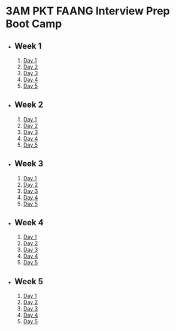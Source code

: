 # 3AM PKT FAANG Interview Prep Boot Camp

- ## Week 1

   1. [Day 1](https://www.facebook.com/iCodeguru/videos/983263390323647)
   2. [Day 2](https://www.facebook.com/iCodeguru/videos/1004045594890282)
   3. [Day 3](https://www.facebook.com/iCodeguru/videos/582186961312996)
   4. [Day 4](https://www.facebook.com/iCodeguru/videos/587523314098122)
   5. [Day 5](https://www.facebook.com/iCodeguru/videos/1066604288812742)

- ## Week 2

   1. [Day 1](https://www.facebook.com/iCodeguru/videos/1327751035088672)
   2. [Day 2](https://www.facebook.com/iCodeguru/videos/1327492701532486)
   3. [Day 3](https://www.facebook.com/iCodeguru/videos/585803981090684)
   4. [Day 4](https://www.facebook.com/iCodeguru/videos/3669145313377708)
   5. [Day 5](https://www.facebook.com/iCodeguru/videos/1705217460027317)

- ## Week 3

   1. [Day 1](https://www.facebook.com/iCodeguru/videos/936296275310122)
   2. [Day 2](https://www.facebook.com/iCodeguru/videos/542402802189142)
   3. [Day 3](https://www.facebook.com/iCodeguru/videos/568272322871892)
   4. [Day 4](https://www.facebook.com/iCodeguru/videos/2613998518805835)
   5. [Day 5](https://www.facebook.com/iCodeguru/videos/4002411783415750)

- ## Week 4

   1. [Day 1](https://www.facebook.com/iCodeguru/videos/924480849675567)
   2. [Day 2](https://www.facebook.com/iCodeguru/videos/1136001857696775)
   3. [Day 3](https://www.facebook.com/iCodeguru/videos/1981837675670875)
   4. [Day 4](https://www.facebook.com/iCodeguru/videos/3964169837160427)
   5. [Day 5](https://www.facebook.com/iCodeguru/videos/1823506508492319)

- ## Week 5

   1. [Day 1](https://www.facebook.com/iCodeguru/videos/496098646870503)
   2. [Day 2](https://www.facebook.com/iCodeguru/videos/560146253720609)
   3. [Day 3](https://www.facebook.com/iCodeguru/videos/590663987291225)
   4. [Day 4](https://www.facebook.com/iCodeguru/videos/1723454615274801)
   5. [Day 5]()

<!-- - ## Week 

   1. [Day 1]()
   2. [Day 2]()
   3. [Day 3]()
   4. [Day 4]()
   5. [Day 5]() -->